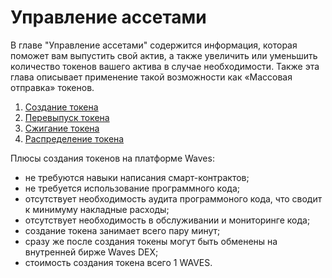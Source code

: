 # Управление ассетами

В главе "Управление ассетами" содержится информация, которая поможет вам выпустить свой актив, а также увеличить или уменьшить количество токенов вашего актива в случае необходимости. Также эта глава описывает применение такой возможности как «Массовая отправка» токенов.

1. [Создание токена](waves-client/assets-management/issue-an-asset.md)
2. [Перевыпуск токена](waves-client/assets-management/reissue-an-asset.md)
3. [Сжигание токена](waves-client/assets-management/burn-an-asset.md)
4. [Распределение токена](waves-client/assets-management/mass-transfer.md)

Плюсы создания токенов на платформе Waves:

* не требуются навыки написания смарт-контрактов;
* не требуется использование программного кода;
* отсутствует необходимость аудита программоного кода, что сводит к минимуму накладные расходы;
* отсутствует необходимость в обслуживании и мониторинге кода;
* создание токена занимает всего пару минут;
* сразу же после создания токены могут быть обменены на внутренней бирже Waves DEX;
* стоимость создания токена всего 1 WAVES.

